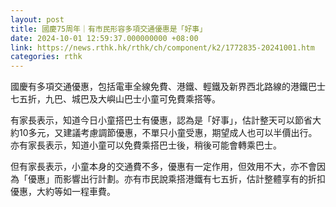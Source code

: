 ```yaml
---
layout: post
title: 國慶75周年｜有市民形容多項交通優惠是「好事」
date: 2024-10-01 12:59:37.000000000 +08:00
link: https://news.rthk.hk/rthk/ch/component/k2/1772835-20241001.htm
categories: rthk
---
```


國慶有多項交通優惠，包括電車全線免費、港鐵、輕鐵及新界西北路線的港鐵巴士七五折，九巴、城巴及大嶼山巴士小童可免費乘搭等。

有家長表示，知道今日小童搭巴士有優惠，認為是「好事」，估計整天可以節省大約10多元，又建議考慮調節優惠，不單只小童受惠，期望成人也可以半價出行。亦有家長表示，知道小童可以免費乘搭巴士後，稍後可能會轉乘巴士。

但有家長表示，小童本身的交通費不多，優惠有一定作用，但效用不大，亦不會因為「優惠」而影響出行計劃。亦有市民說乘搭港鐵有七五折，估計整體享有的折扣優惠，大約等如一程車費。
